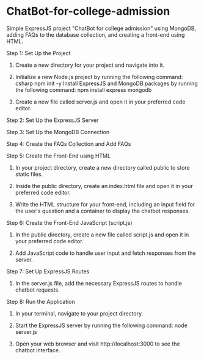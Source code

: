 # ChatBot-for-college-admission
Simple ExpressJS project "ChatBot for college admission" using MongoDB, adding FAQs to the database collection, and creating a front-end using HTML.

Step 1: Set Up the Project
1. Create a new directory for your project and navigate into it.
2. Initialize a new Node.js project by running the following command:
csharp
npm init -y
Install ExpressJS and MongoDB packages by running the following command:
npm install express mongodb

1. Create a new file called server.js and open it in your preferred code editor.

Step 2: Set Up the ExpressJS Server

Step 3: Set Up the MongoDB Connection

Step 4: Create the FAQs Collection and Add FAQs

Step 5: Create the Front-End using HTML 

1. In your project directory, create a new directory called public to store static files.

2. Inside the public directory, create an index.html file and open it in your preferred
code editor.

3. Write the HTML structure for your front-end, including an input field for the user's
question and a container to display the chatbot responses.

Step 6: Create the Front-End JavaScript (script.js)

1. In the public directory, create a new file called script.js and open it in your
preferred code editor.

2. Add JavaScript code to handle user input and fetch responses from the server. 


Step 7: Set Up ExpressJS Routes 

1. In the server.js file, add the necessary ExpressJS routes to handle chatbot requests.


Step 8: Run the Application 

1. In your terminal, navigate to your project directory.

2. Start the ExpressJS server by running the following command:
node server.js

3. Open your web browser and visit http://localhost:3000 to see the chatbot
interface.
